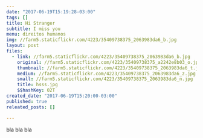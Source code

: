 ```yaml
---
date: "2017-06-19T15:19:28-03:00"
tags: []
title: Hi Stranger
subtitle: I miss you
menu: direitos humanos
img: //farm5.staticflickr.com/4223/35409738375_2063983da6_b.jpg
layout: post
files:
  - link: //farm5.staticflickr.com/4223/35409738375_2063983da6_b.jpg
    original: //farm5.staticflickr.com/4223/35409738375_a2242e8b03_o.jpg
    thumbnail: //farm5.staticflickr.com/4223/35409738375_2063983da6_t.jpg
    medium: //farm5.staticflickr.com/4223/35409738375_2063983da6_z.jpg
    small: //farm5.staticflickr.com/4223/35409738375_2063983da6_n.jpg
    title: hsss.jpg
    $$hashKey: 02T
created_date: "2017-06-19T15:20:00-03:00"
published: true
releated_posts: []

---
```

<p>bla bla bla</p>
